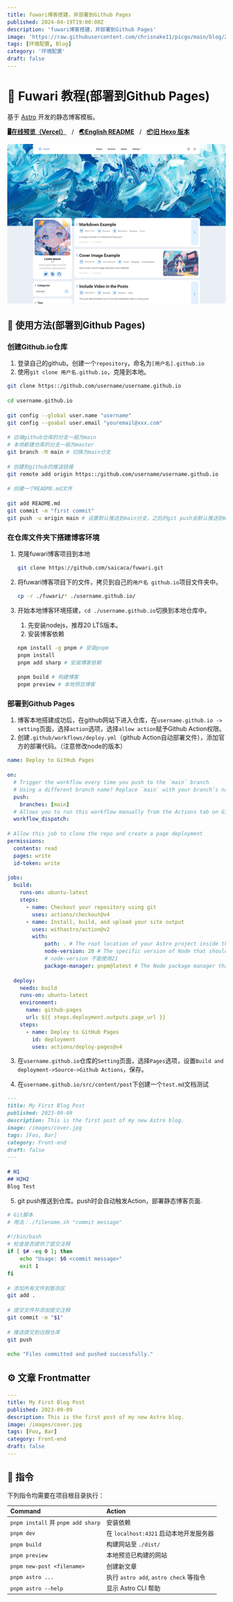 ```yaml
---
title: fuwari博客搭建，并部署到Github Pages
published: 2024-04-19T19:00:00Z
description: 'fuwari博客搭建，并部署到Github Pages'
image: 'https://raw.githubusercontent.com/chrisnake11/picgo/main/blog/2PvxbRjv.jpeg'
tags: [环境配置, Blog]
category: '环境配置'
draft: false 
---
```


# 🍥 Fuwari 教程(部署到Github Pages)

基于 [Astro](https://astro.build) 开发的静态博客模板。

[**🖥️在线预览（Vercel）**](https://fuwari.vercel.app)&nbsp;&nbsp;&nbsp;/&nbsp;&nbsp;&nbsp;[**🌏English README**](https://github.com/saicaca/fuwari)&nbsp;&nbsp;&nbsp;/&nbsp;&nbsp;&nbsp;[**📦旧 Hexo 版本**](https://github.com/saicaca/hexo-theme-vivia)

![Preview Image](https://raw.githubusercontent.com/saicaca/resource/main/fuwari/home.png)

## 🚀 使用方法(部署到Github Pages)

### 创建Github.io仓库

1. 登录自己的github。创建一个`repository`，命名为`[用户名].github.io`
2. 使用`git clone 用户名.github.io`，克隆到本地。

```bash
git clone https::/github.com/username/username.github.io

cd username.github.io

git config --global user.name "username"
git config --goabal user.email "youremail@xxx.com"

# 远端github仓库的分支一般为main
# 本地新建仓库的分支一般为master
git branch -M main # 切换为main分支

# 创建到github的推送链接
git remote add origin https::/github.com/username/username.github.io

# 创建一个README.md文件

git add README.md
git commit -m "first commit"
git push -u origin main # 设置默认推送到main分支，之后的git push会默认推送到main分支
```



### 在仓库文件夹下搭建博客环境

1. 克隆fuwari博客项目到本地

   ````bash
   git clone https://github.com/saicaca/fuwari.git
   ````

2. 将fuwari博客项目下的文件，拷贝到自己的`用户名 github.io`项目文件夹中。

   ```bash
   cp -r ./fuwari/* ./username.github.io/
   ```

3. 开始本地博客环境搭建，`cd ./username.github.io`切换到本地仓库中。

   1. 先安装nodejs，推荐20 LTS版本。
   2. 安装博客依赖

   ```bash
   npm install -g pnpm # 安装pnpm
   pnpm install
   pnpm add sharp # 安装博客依赖
   
   pnpm build # 构建博客
   pnpm preview # 本地预览博客
   ```

### 部署到Github Pages

1. 博客本地搭建成功后，在github网站下进入仓库，在`username.github.io -> setting`页面，选择`action`选项，选择`allow action`赋予Github Action权限。
2. 创建`.github/workflows/deploy.yml`（github Action自动部署文件），添加官方的部署代码。（注意修改node的版本）

```yaml
name: Deploy to GitHub Pages

on:
  # Trigger the workflow every time you push to the `main` branch
  # Using a different branch name? Replace `main` with your branch’s name
  push:
    branches: [main]
  # Allows you to run this workflow manually from the Actions tab on GitHub.
  workflow_dispatch:

# Allow this job to clone the repo and create a page deployment
permissions:
  contents: read
  pages: write
  id-token: write

jobs:
  build:
    runs-on: ubuntu-latest
    steps:
      - name: Checkout your repository using git
        uses: actions/checkout@v4
      - name: Install, build, and upload your site output
        uses: withastro/action@v2
        with:
            path: . # The root location of your Astro project inside the repository. (optional)
            node-version: 20 # The specific version of Node that should be used to build your site. Defaults to 18. (optional)
            # node-version 不能使用21
            package-manager: pnpm@latest # The Node package manager that should be used to install dependencies and build your site. Automatically detected based on your lockfile. (optional)

  deploy:
    needs: build
    runs-on: ubuntu-latest
    environment:
      name: github-pages
      url: ${{ steps.deployment.outputs.page_url }}
    steps:
      - name: Deploy to GitHub Pages
        id: deployment
        uses: actions/deploy-pages@v4
```
3. 在`username.github.io`仓库的`Setting`页面，选择`Pages`选项，设置`Build and deployment->Source->Github Actions`，保存。

4. 在`username.github.io/src/content/post`下创建一个`test.md`文档测试

```markdown
---
title: My First Blog Post
published: 2023-09-09
description: This is the first post of my new Astro blog.
image: /images/cover.jpg
tags: [Foo, Bar]
category: Front-end
draft: false
---

# H1
## H2H2
Blog Test
```

5. git push推送到仓库。push时会自动触发Action，部署静态博客页面.

```bash
# Git脚本
# 用法：./filename.sh "commit message"

#!/bin/bash
# 检查是否提供了提交注释
if [ $# -eq 0 ]; then
    echo "Usage: $0 <commit message>"
    exit 1
fi

# 添加所有文件到暂存区
git add .

# 提交文件并添加提交注释
git commit -m "$1"

# 推送提交到远程仓库
git push

echo "Files committed and pushed successfully."
```



## ⚙️ 文章 Frontmatter

```yaml
---
title: My First Blog Post
published: 2023-09-09
description: This is the first post of my new Astro blog.
image: /images/cover.jpg
tags: [Foo, Bar]
category: Front-end
draft: false
---
```

## 🧞 指令

下列指令均需要在项目根目录执行：

| Command                           | Action                            |
|:----------------------------------|:----------------------------------|
| `pnpm install` 并 `pnpm add sharp` | 安装依赖                              |
| `pnpm dev`                        | 在 `localhost:4321` 启动本地开发服务器      |
| `pnpm build`                      | 构建网站至 `./dist/`                   |
| `pnpm preview`                    | 本地预览已构建的网站                        |
| `pnpm new-post <filename>`        | 创建新文章                             |
| `pnpm astro ...`                  | 执行 `astro add`, `astro check` 等指令 |
| `pnpm astro --help`               | 显示 Astro CLI 帮助                   |